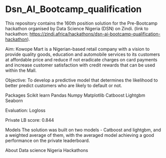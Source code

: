 # Dsn_AI_Bootcamp_qualification

This repository contains the 160th position solution for the Pre-Bootcamp hackathon organised by Data Science Nigeria (DSN) on Zindi. (link to hackathon: https://zindi.africa/hackathons/dsn-ai-bootcamp-qualification-hackathon).

Aim:
Kowope Mart is a Nigerian-based retail company with a vision to provide quality goods, education and automobile services to its customers at affordable price and reduce if not eradicate charges on card payments and increase customer satisfaction with credit rewards that can be used within the Mall.

Objective:
To develop a predictive model that determines the likelihood to better predict customers who are likely to default or not.


Packages
Scikit learn Pandas Numpy Matplotlib Catboost Lightgbm Seaborn

Evaluation:
Logloss

Private LB score:
0.844

Models
The solution was built on two models - Catboost and lightgbm, and a weighted average of them, with the averaged model achieving a good performance on the private leaderboard.

About
Data science Nigeria Hackathons

